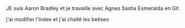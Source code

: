 JE suis Aaron Bradley et je travaille avec Agnes Sasha Esmeralda en Git


j'ai modifier l'index et j'ai challé les betises